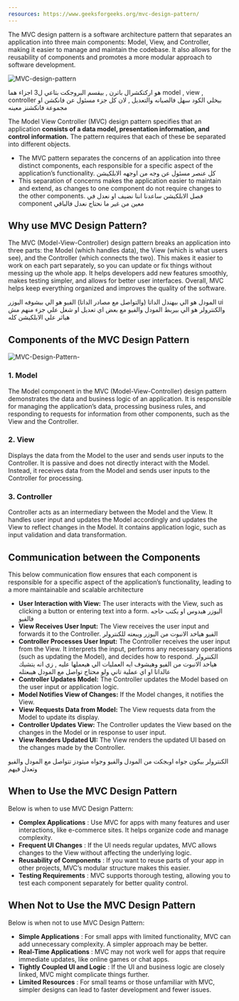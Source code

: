 ```yaml
---
resources: https://www.geeksforgeeks.org/mvc-design-pattern/
---
```

The MVC design pattern is a software architecture pattern that separates an application into three main components: Model, View, and Controller, making it easier to manage and maintain the codebase. It also allows for the reusability of components and promotes a more modular approach to software development.

![MVC-design-pattern](https://media.geeksforgeeks.org/wp-content/uploads/20240219100940/MVC-design-pattern.webp)

هو اركتكشرال باترن , بيقسم البروجكت بتاعي ل3 اجزاء هما model , view , controller 
بيخلي الكود سهل فالصيانه والتعديل , لان كل جزء مسئول عن فانكشن او مجموعة فانكشنز معينه 


The Model View Controller (MVC) design pattern specifies that an application **consists of a data model, presentation information, and control information.** The pattern requires that each of these be separated into different objects.

- The MVC pattern separates the concerns of an application into three distinct components, each responsible for a specific aspect of the application’s functionality.
كل عنصر مسئول عن وجه من اوجهه الابلكيشن
- This separation of concerns makes the application easier to maintain and extend, as changes to one component do not require changes to the other components.
فصل الابلكيشن ساعدنا اننا نضيف او نعدل في component معين من غير ما نحتاج نعدل فالباقي 



## Why use MVC Design Pattern?

The MVC (Model-View-Controller) design pattern breaks an application into three parts: the Model (which handles data), the View (which is what users see), and the Controller (which connects the two). This makes it easier to work on each part separately, so you can update or fix things without messing up the whole app. It helps developers add new features smoothly, makes testing simpler, and allows for better user interfaces. Overall, MVC helps keep everything organized and improves the quality of the software.

المودل هو الي بيهندل الداتا (والتواصل مع مصادر الداتا) 
الفيو هو الي بيشوفه اليوزر ui 
والكنترولر هو الي بيربط المودل والفيو مع بعض
اي تعديل او شغل علي جزء منهم مش هياثر علي الابلكيشن كله


## Components of the MVC Design Pattern

![MVC-Design-Pattern-](https://media.geeksforgeeks.org/wp-content/uploads/20240219101004/MVC-Design-Pattern-.webp)
### 1. Model

The Model component in the MVC (Model-View-Controller) design pattern demonstrates the data and business logic of an application. It is responsible for managing the application’s data, processing business rules, and responding to requests for information from other components, such as the View and the Controller.


### 2. View

Displays the data from the Model to the user and sends user inputs to the Controller. It is passive and does not directly interact with the Model. Instead, it receives data from the Model and sends user inputs to the Controller for processing.

### 3. Controller

Controller acts as an intermediary between the Model and the View. It handles user input and updates the Model accordingly and updates the View to reflect changes in the Model. It contains application logic, such as input validation and data transformation.

## Communication between the Components

This below communication flow ensures that each component is responsible for a specific aspect of the application’s functionality, leading to a more maintainable and scalable architecture

- ****User Interaction with View:**** The user interacts with the View, such as clicking a button or entering text into a form. اليوزر هيدوس او يكتب حاجه فالفيو
- ****View Receives User Input:**** The View receives the user input and forwards it to the Controller. الفيو هياخد الانبوت من اليوزر ويبعته للكنترولر
- ****Controller Processes User Input:**** The Controller receives the user input from the View. It interprets the input, performs any necessary operations (such as updating the Model), and decides how to respond. الكنترولر هياخد الانبوت من الفيو وهيشوف ايه العمليات الي هيعملها عليه , زي انه يتشيك عالداتا او اي عملية تاني ولو محتاج تواصل مع المودل هيبعتله
- ****Controller Updates Model:**** The Controller updates the Model based on the user input or application logic. 
- ****Model Notifies View of Changes:**** If the Model changes, it notifies the View.
- ****View Requests Data from Model:**** The View requests data from the Model to update its display.
- ****Controller Updates View:**** The Controller updates the View based on the changes in the Model or in response to user input.
- ****View Renders Updated UI:**** The View renders the updated UI based on the changes made by the Controller.

الكنترولر بيكون جواه اوبجكت من المودل والفيو وجواه ميثودز تتواصل مع المودل والفيو وتعدل فيهم



## When to Use the MVC Design Pattern

Below is when to use MVC Design Pattern:

- ****Complex Applications**** : Use MVC for apps with many features and user interactions, like e-commerce sites. It helps organize code and manage complexity.
- ****Frequent UI Changes**** : If the UI needs regular updates, MVC allows changes to the View without affecting the underlying logic.
- ****Reusability of Components**** : If you want to reuse parts of your app in other projects, MVC’s modular structure makes this easier.
- ****Testing Requirements**** : MVC supports thorough testing, allowing you to test each component separately for better quality control.

## When Not to Use the MVC Design Pattern

Below is when not to use MVC Design Pattern:

- ****Simple Applications**** : For small apps with limited functionality, MVC can add unnecessary complexity. A simpler approach may be better.
- ****Real-Time Applications**** : MVC may not work well for apps that require immediate updates, like online games or chat apps.
- ****Tightly Coupled UI and Logic**** : If the UI and business logic are closely linked, MVC might complicate things further.
- ****Limited Resources**** : For small teams or those unfamiliar with MVC, simpler designs can lead to faster development and fewer issues.